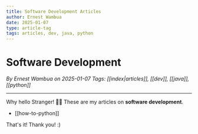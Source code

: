 ```yaml
---
title: Software Development Articles
author: Ernest Wambua
date: 2025-01-07
type: article-tag
tags: articles, dev, java, python
---
```


# Software Development
_By Ernest Wambua on 2025-01-07_
_Tags: [[index|articles]], [[dev]], [[java]], [[python]]_
___


Why hello Stranger! 👋😀
These are my articles on **software development**.

- [[how-to-python]]

That's it! Thank you! :)
